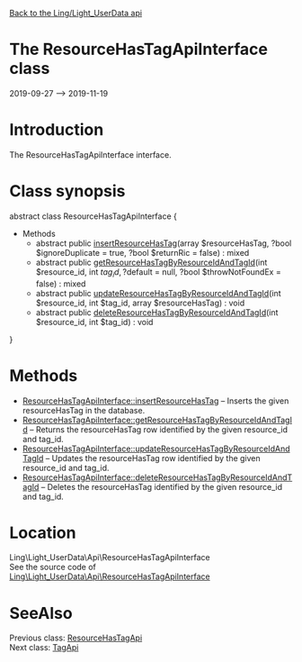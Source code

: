 [Back to the Ling/Light_UserData api](https://github.com/lingtalfi/Light_UserData/blob/master/doc/api/Ling/Light_UserData.md)



The ResourceHasTagApiInterface class
================
2019-09-27 --> 2019-11-19






Introduction
============

The ResourceHasTagApiInterface interface.



Class synopsis
==============


abstract class <span class="pl-k">ResourceHasTagApiInterface</span>  {

- Methods
    - abstract public [insertResourceHasTag](https://github.com/lingtalfi/Light_UserData/blob/master/doc/api/Ling/Light_UserData/Api/ResourceHasTagApiInterface/insertResourceHasTag.md)(array $resourceHasTag, ?bool $ignoreDuplicate = true, ?bool $returnRic = false) : mixed
    - abstract public [getResourceHasTagByResourceIdAndTagId](https://github.com/lingtalfi/Light_UserData/blob/master/doc/api/Ling/Light_UserData/Api/ResourceHasTagApiInterface/getResourceHasTagByResourceIdAndTagId.md)(int $resource_id, int $tag_id, ?$default = null, ?bool $throwNotFoundEx = false) : mixed
    - abstract public [updateResourceHasTagByResourceIdAndTagId](https://github.com/lingtalfi/Light_UserData/blob/master/doc/api/Ling/Light_UserData/Api/ResourceHasTagApiInterface/updateResourceHasTagByResourceIdAndTagId.md)(int $resource_id, int $tag_id, array $resourceHasTag) : void
    - abstract public [deleteResourceHasTagByResourceIdAndTagId](https://github.com/lingtalfi/Light_UserData/blob/master/doc/api/Ling/Light_UserData/Api/ResourceHasTagApiInterface/deleteResourceHasTagByResourceIdAndTagId.md)(int $resource_id, int $tag_id) : void

}






Methods
==============

- [ResourceHasTagApiInterface::insertResourceHasTag](https://github.com/lingtalfi/Light_UserData/blob/master/doc/api/Ling/Light_UserData/Api/ResourceHasTagApiInterface/insertResourceHasTag.md) &ndash; Inserts the given resourceHasTag in the database.
- [ResourceHasTagApiInterface::getResourceHasTagByResourceIdAndTagId](https://github.com/lingtalfi/Light_UserData/blob/master/doc/api/Ling/Light_UserData/Api/ResourceHasTagApiInterface/getResourceHasTagByResourceIdAndTagId.md) &ndash; Returns the resourceHasTag row identified by the given resource_id and tag_id.
- [ResourceHasTagApiInterface::updateResourceHasTagByResourceIdAndTagId](https://github.com/lingtalfi/Light_UserData/blob/master/doc/api/Ling/Light_UserData/Api/ResourceHasTagApiInterface/updateResourceHasTagByResourceIdAndTagId.md) &ndash; Updates the resourceHasTag row identified by the given resource_id and tag_id.
- [ResourceHasTagApiInterface::deleteResourceHasTagByResourceIdAndTagId](https://github.com/lingtalfi/Light_UserData/blob/master/doc/api/Ling/Light_UserData/Api/ResourceHasTagApiInterface/deleteResourceHasTagByResourceIdAndTagId.md) &ndash; Deletes the resourceHasTag identified by the given resource_id and tag_id.





Location
=============
Ling\Light_UserData\Api\ResourceHasTagApiInterface<br>
See the source code of [Ling\Light_UserData\Api\ResourceHasTagApiInterface](https://github.com/lingtalfi/Light_UserData/blob/master/Api/ResourceHasTagApiInterface.php)



SeeAlso
==============
Previous class: [ResourceHasTagApi](https://github.com/lingtalfi/Light_UserData/blob/master/doc/api/Ling/Light_UserData/Api/ResourceHasTagApi.md)<br>Next class: [TagApi](https://github.com/lingtalfi/Light_UserData/blob/master/doc/api/Ling/Light_UserData/Api/TagApi.md)<br>
